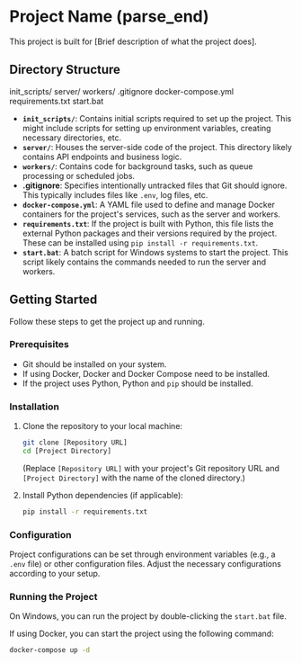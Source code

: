 # Project Name (parse_end)

This project is built for [Brief description of what the project does].

## Directory Structure

init_scripts/
server/
workers/
.gitignore
docker-compose.yml
requirements.txt
start.bat

* **`init_scripts/`**: Contains initial scripts required to set up the project. This might include scripts for setting up environment variables, creating necessary directories, etc.
* **`server/`**: Houses the server-side code of the project. This directory likely contains API endpoints and business logic.
* **`workers/`**: Contains code for background tasks, such as queue processing or scheduled jobs.
* **.gitignore**: Specifies intentionally untracked files that Git should ignore. This typically includes files like `.env`, log files, etc.
* **`docker-compose.yml`**: A YAML file used to define and manage Docker containers for the project's services, such as the server and workers.
* **`requirements.txt`**: If the project is built with Python, this file lists the external Python packages and their versions required by the project. These can be installed using `pip install -r requirements.txt`.
* **`start.bat`**: A batch script for Windows systems to start the project. This script likely contains the commands needed to run the server and workers.

## Getting Started

Follow these steps to get the project up and running.

### Prerequisites

* Git should be installed on your system.
* If using Docker, Docker and Docker Compose need to be installed.
* If the project uses Python, Python and `pip` should be installed.

### Installation

1.  Clone the repository to your local machine:
    ```bash
    git clone [Repository URL]
    cd [Project Directory]
    ```
    (Replace `[Repository URL]` with your project's Git repository URL and `[Project Directory]` with the name of the cloned directory.)

2.  Install Python dependencies (if applicable):
    ```bash
    pip install -r requirements.txt
    ```

### Configuration

Project configurations can be set through environment variables (e.g., a `.env` file) or other configuration files. Adjust the necessary configurations according to your setup.

### Running the Project

On Windows, you can run the project by double-clicking the `start.bat` file.

If using Docker, you can start the project using the following command:

```bash
docker-compose up -d
